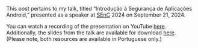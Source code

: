 This post pertains to my talk, titled “Introdução à Segurança de Aplicações Android,” presented as a speaker at <a href="https://senc.icmc.usp.br/" target="_blank" rel="noreferrer">SEnC</a> 2024 on September 21, 2024.

You can watch a recording of the presentation on YouTube <a href="https://youtu.be/EjIpM_zFElk" target="_blank" rel="noreferrer">here</a>. Additionally, the slides from the talk are available for download <a href="../assets/senc-2024-slides.pdf" target="_blank" rel="noreferrer">here</a>. (Please note, both resources are available in Portuguese only.)